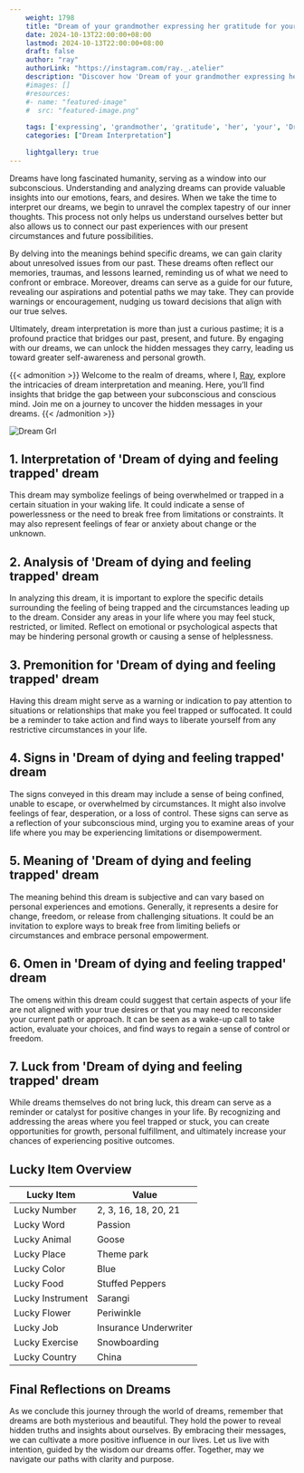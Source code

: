 ```yaml
---
    weight: 1798
    title: "Dream of your grandmother expressing her gratitude for your company."  # Assuming 'title' column exists
    date: 2024-10-13T22:00:00+08:00
    lastmod: 2024-10-13T22:00:00+08:00
    draft: false
    author: "ray"
    authorLink: "https://instagram.com/ray._.atelier"
    description: "Discover how 'Dream of your grandmother expressing her gratitude for your company.' can interpret your future and uncover its significant meanings in your life."
    #images: []
    #resources:
    #- name: "featured-image"
    #  src: "featured-image.png"
    
    tags: ['expressing', 'grandmother', 'gratitude', 'her', 'your', 'Dream', 'for', 'company.', 'of']
    categories: ["Dream Interpretation"]
    
    lightgallery: true
---
```

    
Dreams have long fascinated humanity, serving as a window into our subconscious. Understanding and analyzing dreams can provide valuable insights into our emotions, fears, and desires. When we take the time to interpret our dreams, we begin to unravel the complex tapestry of our inner thoughts. This process not only helps us understand ourselves better but also allows us to connect our past experiences with our present circumstances and future possibilities.

By delving into the meanings behind specific dreams, we can gain clarity about unresolved issues from our past. These dreams often reflect our memories, traumas, and lessons learned, reminding us of what we need to confront or embrace. Moreover, dreams can serve as a guide for our future, revealing our aspirations and potential paths we may take. They can provide warnings or encouragement, nudging us toward decisions that align with our true selves.

Ultimately, dream interpretation is more than just a curious pastime; it is a profound practice that bridges our past, present, and future. By engaging with our dreams, we can unlock the hidden messages they carry, leading us toward greater self-awareness and personal growth.

{{< admonition >}}
Welcome to the realm of dreams, where I, [Ray](https://instagram.com/ray._.atelier), explore the intricacies of dream interpretation and meaning. Here, you’ll find insights that bridge the gap between your subconscious and conscious mind. Join me on a journey to uncover the hidden messages in your dreams.
{{< /admonition >}}

![Dream Grl](https://cdn.pixabay.com/photo/2017/11/02/03/35/gothic-2910057_1280.jpg "Dream Grl")

## 1. Interpretation of 'Dream of dying and feeling trapped' dream

This dream may symbolize feelings of being overwhelmed or trapped in a certain situation in your waking life. It could indicate a sense of powerlessness or the need to break free from limitations or constraints. It may also represent feelings of fear or anxiety about change or the unknown.

## 2. Analysis of 'Dream of dying and feeling trapped' dream

In analyzing this dream, it is important to explore the specific details surrounding the feeling of being trapped and the circumstances leading up to the dream. Consider any areas in your life where you may feel stuck, restricted, or limited. Reflect on emotional or psychological aspects that may be hindering personal growth or causing a sense of helplessness.

## 3. Premonition for 'Dream of dying and feeling trapped' dream

Having this dream might serve as a warning or indication to pay attention to situations or relationships that make you feel trapped or suffocated. It could be a reminder to take action and find ways to liberate yourself from any restrictive circumstances in your life.

## 4. Signs in 'Dream of dying and feeling trapped' dream

The signs conveyed in this dream may include a sense of being confined, unable to escape, or overwhelmed by circumstances. It might also involve feelings of fear, desperation, or a loss of control. These signs can serve as a reflection of your subconscious mind, urging you to examine areas of your life where you may be experiencing limitations or disempowerment.

## 5. Meaning of 'Dream of dying and feeling trapped' dream

The meaning behind this dream is subjective and can vary based on personal experiences and emotions. Generally, it represents a desire for change, freedom, or release from challenging situations. It could be an invitation to explore ways to break free from limiting beliefs or circumstances and embrace personal empowerment.

## 6. Omen in 'Dream of dying and feeling trapped' dream

The omens within this dream could suggest that certain aspects of your life are not aligned with your true desires or that you may need to reconsider your current path or approach. It can be seen as a wake-up call to take action, evaluate your choices, and find ways to regain a sense of control or freedom.

## 7. Luck from 'Dream of dying and feeling trapped' dream

While dreams themselves do not bring luck, this dream can serve as a reminder or catalyst for positive changes in your life. By recognizing and addressing the areas where you feel trapped or stuck, you can create opportunities for growth, personal fulfillment, and ultimately increase your chances of experiencing positive outcomes.

## Lucky Item Overview
| Lucky Item          | Value              |
|---------------|--------------------|
| Lucky Number        | 2, 3, 16, 18, 20, 21  |
| Lucky Word          | Passion |
| Lucky Animal        | Goose |
| Lucky Place         | Theme park     |
| Lucky Color         | Blue     |
| Lucky Food          | Stuffed Peppers      |
| Lucky Instrument    | Sarangi |
| Lucky Flower        | Periwinkle    |
| Lucky Job           | Insurance Underwriter       |
| Lucky Exercise      | Snowboarding  |
| Lucky Country       | China    |


##  Final Reflections on Dreams

As we conclude this journey through the world of dreams, remember that dreams are both mysterious and beautiful. They hold the power to reveal hidden truths and insights about ourselves. By embracing their messages, we can cultivate a more positive influence in our lives. Let us live with intention, guided by the wisdom our dreams offer. Together, may we navigate our paths with clarity and purpose.

